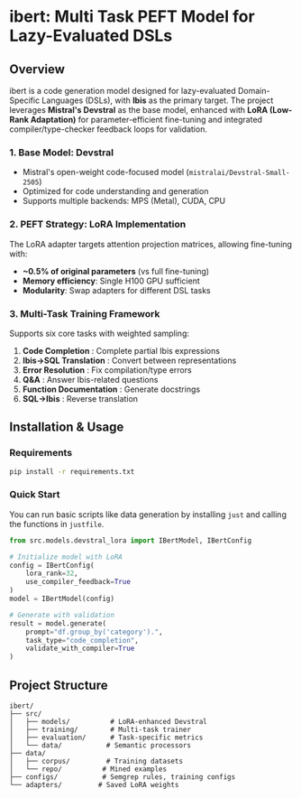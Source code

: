 # ibert: Multi Task PEFT Model for Lazy-Evaluated DSLs

## Overview

ibert is a code generation model designed for lazy-evaluated Domain-Specific Languages (DSLs), with **Ibis** as the primary target. The project leverages **Mistral's Devstral** as the base model, enhanced with **LoRA (Low-Rank Adaptation)** for parameter-efficient fine-tuning and integrated compiler/type-checker feedback loops for validation.

### 1. **Base Model: Devstral**
- Mistral's open-weight code-focused model (`mistralai/Devstral-Small-2505`)
- Optimized for code understanding and generation
- Supports multiple backends: MPS (Metal), CUDA, CPU

### 2. **PEFT Strategy: LoRA Implementation**
The LoRA adapter targets attention projection matrices, allowing fine-tuning with:
- **~0.5% of original parameters** (vs full fine-tuning)
- **Memory efficiency**: Single H100 GPU sufficient
- **Modularity**: Swap adapters for different DSL tasks

### 3. **Multi-Task Training Framework**
Supports six core tasks with weighted sampling:
1. **Code Completion** : Complete partial Ibis expressions
2. **Ibis→SQL Translation** : Convert between representations
3. **Error Resolution** : Fix compilation/type errors
4. **Q&A** : Answer Ibis-related questions
5. **Function Documentation** : Generate docstrings
6. **SQL→Ibis** : Reverse translation

## Installation & Usage

### Requirements
```bash
pip install -r requirements.txt
```

### Quick Start
You can run basic scripts like data generation by installing ```just``` and calling the functions in ```justfile```.
```python
from src.models.devstral_lora import IBertModel, IBertConfig

# Initialize model with LoRA
config = IBertConfig(
    lora_rank=32,
    use_compiler_feedback=True
)
model = IBertModel(config)

# Generate with validation
result = model.generate(
    prompt="df.group_by('category').",
    task_type="code_completion",
    validate_with_compiler=True
)
```

## Project Structure
```
ibert/
├── src/
│   ├── models/          # LoRA-enhanced Devstral
│   ├── training/        # Multi-task trainer
│   ├── evaluation/      # Task-specific metrics
│   └── data/           # Semantic processors
├── data/
│   ├── corpus/         # Training datasets
│   └── repo/          # Mined examples
├── configs/           # Semgrep rules, training configs
└── adapters/         # Saved LoRA weights
```

